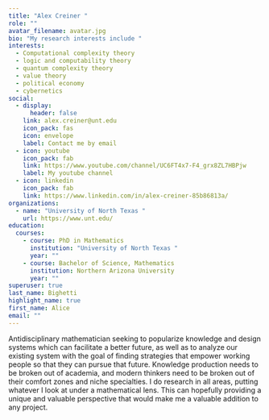 ```yaml
---
title: "Alex Creiner "
role: ""
avatar_filename: avatar.jpg
bio: "My research interests include "
interests:
  - Computational complexity theory
  - logic and computability theory
  - quantum complexity theory
  - value theory
  - political economy
  - cybernetics
social:
  - display:
      header: false
    link: alex.creiner@unt.edu
    icon_pack: fas
    icon: envelope
    label: Contact me by email
  - icon: youtube
    icon_pack: fab
    link: https://www.youtube.com/channel/UC6FT4x7-F4_grx8ZL7HBPjw
    label: My youtube channel
  - icon: linkedin
    icon_pack: fab
    link: https://www.linkedin.com/in/alex-creiner-85b86813a/
organizations:
  - name: "University of North Texas "
    url: https://www.unt.edu/
education:
  courses:
    - course: PhD in Mathematics
      institution: "University of North Texas "
      year: ""
    - course: Bachelor of Science, Mathematics
      institution: Northern Arizona University
      year: ""
superuser: true
last_name: Bighetti
highlight_name: true
first_name: Alice
email: ""
---
```

Antidisciplinary mathematician seeking to popularize knowledge and design systems which can facilitate a better future, as well as to analyze our existing system with the goal of finding strategies that empower working people so that they can pursue that future. Knowledge production needs to be broken out of academia, and modern thinkers need to be broken out of their comfort zones and niche specialties. I do research in all areas, putting whatever I look at under a mathematical lens. This can hopefully providing a unique and valuable perspective that would make me a valuable addition to any project.
